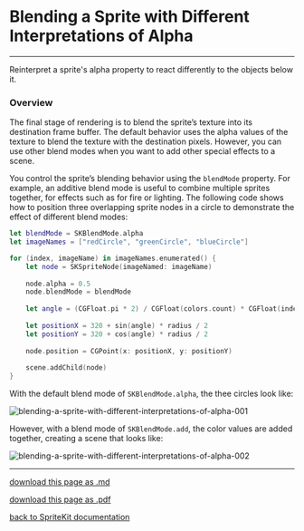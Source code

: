 # Blending a Sprite with Different Interpretations of Alpha

--------------------

Reinterpret a sprite's alpha property to react differently to the objects below it.

### Overview

The final stage of rendering is to blend the sprite’s texture into its destination frame buffer. The default behavior uses the alpha values of the texture to blend the texture with the destination pixels. However, you can use other blend modes when you want to add other special effects to a scene.

You control the sprite’s blending behavior using the `blendMode` property. For example, an additive blend mode is useful to combine multiple sprites together, for effects such as for fire or lighting. The following code shows how to position three overlapping sprite nodes in a circle to demonstrate the effect of different blend modes:

```swift
let blendMode = SKBlendMode.alpha
let imageNames = ["redCircle", "greenCircle", "blueCircle"]

for (index, imageName) in imageNames.enumerated() {
    let node = SKSpriteNode(imageNamed: imageName)
    
    node.alpha = 0.5
    node.blendMode = blendMode
    
    let angle = (CGFloat.pi * 2) / CGFloat(colors.count) * CGFloat(index)
    
    let positionX = 320 + sin(angle) * radius / 2
    let positionY = 320 + cos(angle) * radius / 2
    
    node.position = CGPoint(x: positionX, y: positionY)
    
    scene.addChild(node)
}
```

With the default blend mode of `SKBlendMode.alpha`, the thee circles look like:

![blending-a-sprite-with-different-interpretations-of-alpha-001](/images/029-skspritenode-blending-a-sprite-with-different-interpretations-of-alpha-001.png)

However, with a blend mode of `SKBlendMode.add`, the color values are added together, creating a scene that looks like:

![blending-a-sprite-with-different-interpretations-of-alpha-002](/images/029-skspritenode-blending-a-sprite-with-different-interpretations-of-alpha-002.png)

----------------------------

[download this page as .md](https://raw.githubusercontent.com/retrokid/retrokid.github.io/master/tech_notes/spritekit_documentation/029-skspritenode-blending-a-sprite-with-different-interpretations-of-alpha.md)

[download this page as .pdf](https://github.com/retrokid/retrokid.github.io/raw/master/tech_notes/spritekit_documentation/029-skspritenode-blending-a-sprite-with-different-interpretations-of-alpha.pdf)

[back to SpriteKit documentation](./spritekit-documentation)
